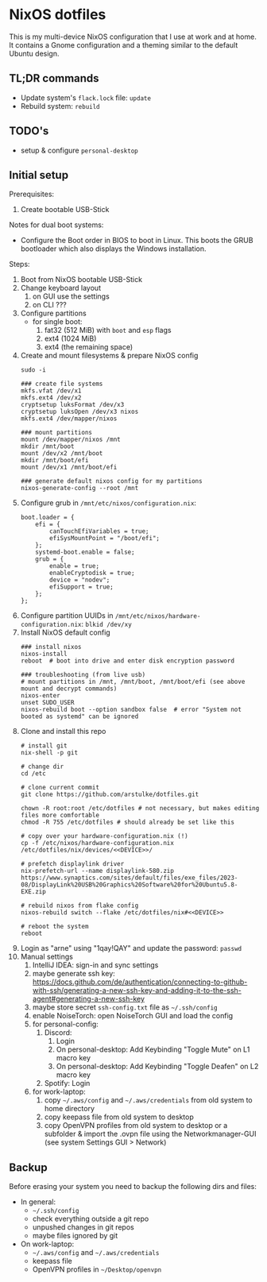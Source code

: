 # NixOS dotfiles

This is my multi-device NixOS configuration that I use at work and at home. It contains a Gnome configuration and a theming similar to the default Ubuntu design.

## TL;DR commands

- Update system's `flack.lock` file: `update`
- Rebuild system: `rebuild`


## TODO's

- setup & configure `personal-desktop`


## Initial setup

Prerequisites:
1. Create bootable USB-Stick


Notes for dual boot systems:
* Configure the Boot order in BIOS to boot in Linux. This boots the GRUB bootloader which also displays the Windows installation.


Steps:
1. Boot from NixOS bootable USB-Stick
2. Change keyboard layout
    1. on GUI use the settings
    2. on CLI ???
3. Configure partitions
    * for single boot:
        1. fat32 (512 MiB) with `boot` and `esp` flags
        2. ext4 (1024 MiB)
        3. ext4 (the remaining space)
4. Create and mount filesystems & prepare NixOS config
    ```
    sudo -i

    ### create file systems
    mkfs.vfat /dev/x1
    mkfs.ext4 /dev/x2
    cryptsetup luksFormat /dev/x3
    cryptsetup luksOpen /dev/x3 nixos
    mkfs.ext4 /dev/mapper/nixos

    ### mount partitions
    mount /dev/mapper/nixos /mnt
    mkdir /mnt/boot
    mount /dev/x2 /mnt/boot
    mkdir /mnt/boot/efi
    mount /dev/x1 /mnt/boot/efi

    ### generate default nixos config for my partitions
    nixos-generate-config --root /mnt
    ```
5. Configure grub in `/mnt/etc/nixos/configuration.nix`:
    ```
    boot.loader = {
        efi = {
            canTouchEfiVariables = true;
            efiSysMountPoint = "/boot/efi";
        };
        systemd-boot.enable = false;
        grub = {
            enable = true;
            enableCryptodisk = true;
            device = "nodev";
            efiSupport = true;
        };
    };
    ```
6. Configure partition UUIDs in `/mnt/etc/nixos/hardware-configuration.nix`: `blkid /dev/xy`
7. Install NixOS default config
    ```
    ### install nixos
    nixos-install
    reboot  # boot into drive and enter disk encryption password

    ### troubleshooting (from live usb)
    # mount partitions in /mnt, /mnt/boot, /mnt/boot/efi (see above mount and decrypt commands)
    nixos-enter
    unset SUDO_USER
    nixos-rebuild boot --option sandbox false  # error "System not booted as systemd" can be ignored
    ```
8. Clone and install this repo
    ```
    # install git
    nix-shell -p git

    # change dir
    cd /etc

    # clone current commit
    git clone https://github.com/arstulke/dotfiles.git

    chown -R root:root /etc/dotfiles # not necessary, but makes editing files more comfortable
    chmod -R 755 /etc/dotfiles # should already be set like this

    # copy over your hardware-configuration.nix (!)
    cp -f /etc/nixos/hardware-configuration.nix /etc/dotfiles/nix/devices/<<DEVICE>>/

    # prefetch displaylink driver
    nix-prefetch-url --name displaylink-580.zip https://www.synaptics.com/sites/default/files/exe_files/2023-08/DisplayLink%20USB%20Graphics%20Software%20for%20Ubuntu5.8-EXE.zip

    # rebuild nixos from flake config
    nixos-rebuild switch --flake /etc/dotfiles/nix#<<DEVICE>>

    # reboot the system
    reboot
    ```
9. Login as "arne" using "1qay!QAY" and update the password: `passwd`
10. Manual settings
    1. IntelliJ IDEA: sign-in and sync settings
    2. maybe generate ssh key: https://docs.github.com/de/authentication/connecting-to-github-with-ssh/generating-a-new-ssh-key-and-adding-it-to-the-ssh-agent#generating-a-new-ssh-key
    3. maybe store secret `ssh-config.txt` file as `~/.ssh/config`
    4. enable NoiseTorch: open NoiseTorch GUI and load the config
    5. for personal-config:
        1. Discord:
            1. Login
            2. On personal-desktop: Add Keybinding "Toggle Mute" on L1 macro key 
            3. On personal-desktop: Add Keybinding "Toggle Deafen" on L2 macro key 
        2. Spotify: Login
    6. for work-laptop:
        1. copy `~/.aws/config` and `~/.aws/credentials` from old system to home directory
        2. copy keepass file from old system to desktop
        3. copy OpenVPN profiles from old system to desktop or a subfolder & import the .ovpn file using the Networkmanager-GUI (see system Settings GUI > Network)


## Backup

Before erasing your system you need to backup the following dirs and files:

* In general:
    * `~/.ssh/config`
    * check everything outside a git repo
    * unpushed changes in git repos
    * maybe files ignored by git
* On work-laptop:
    * `~/.aws/config` and `~/.aws/credentials`
    * keepass file
    * OpenVPN profiles in `~/Desktop/openvpn`

